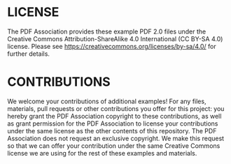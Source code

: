 LICENSE
=======

The PDF Association provides these example PDF 2.0 files under the Creative Commons Attribution-ShareAlike 4.0 International (CC BY-SA 4.0) license. Please see https://creativecommons.org/licenses/by-sa/4.0/ for further details.

CONTRIBUTIONS
=============

We welcome your contributions of additional examples!
For any files, materials, pull requests or other contributions you offer for this project: you hereby grant the PDF Association copyright to these contributions, as well as grant permission for the PDF Association to license your contributions under the same license as the other contents of this repository. The PDF Association does not request an exclusive copyright. We make this request so that we can offer your contribution under the same Creative Commons license we are using for the rest of these examples and materials.
